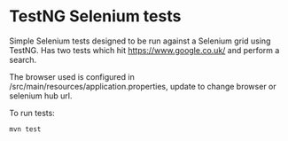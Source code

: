 # TestNG Selenium tests

Simple Selenium tests designed to be run against a Selenium grid using TestNG.
Has two tests which hit https://www.google.co.uk/ and perform a search.

The browser used is configured in /src/main/resources/application.properties, update to change browser or selenium hub url.

To run tests:

```
mvn test
```
